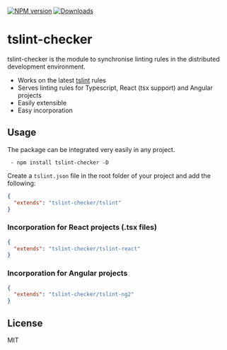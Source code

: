 [![NPM version](https://badge.fury.io/js/tslint-checker.svg)](https://www.npmjs.com/package/tslint-checker)
[![Downloads](http://img.shields.io/npm/dm/tslint-checker.svg)](https://npmjs.org/package/tslint-checker)

# tslint-checker

tslint-checker is the module to synchronise linting rules in the distributed development environment.

- Works on the latest [tslint](https://github.com/palantir/tslint/) rules
- Serves linting rules for Typescript, React (tsx support) and Angular projects
- Easily extensible
- Easy incorporation

## Usage
The package can be integrated very easily in any project.
```
 - npm install tslint-checker -D
```
Create a `tslint.json` file in the root folder of your project and add
the following:

``` json
{
  "extends": "tslint-checker/tslint"
}
```

### Incorporation for React projects (.tsx files)

``` json
{
  "extends": "tslint-checker/tslint-react"
}

```

### Incorporation for Angular projects

``` json
{
  "extends": "tslint-checker/tslint-ng2"
}

```

## License
MIT